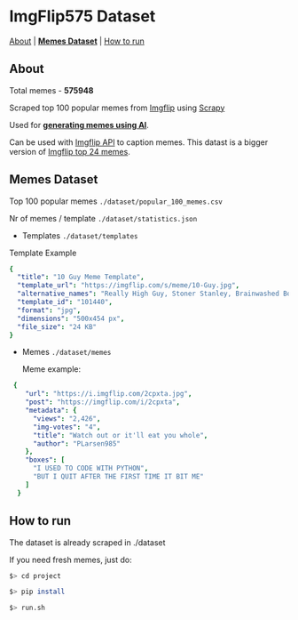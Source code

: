 # ImgFlip575 Dataset

[About](#About) | [**Memes Dataset**](#memes-dataset) | [How to run](#how-to-run)

## About

Total memes - **575948**

Scraped top 100 popular memes from [Imgflip](https://imgflip.com/) using [Scrapy](https://docs.scrapy.org/en/latest/)

Used for **[generating memes using AI](https://github.com/schesa/ai-memes)**.

Can be used with [Imgflip API](https://api.imgflip.com/) to caption memes. This datast is a bigger version of [Imgflip top 24 memes](https://www.kaggle.com/dylanwenzlau/imgflip-meme-text-samples-for-top-24-memes).

## Memes Dataset

Top 100 popular memes ```./dataset/popular_100_memes.csv```

Nr of memes / template ```./dataset/statistics.json```

- Templates ```./dataset/templates```

Template Example
```yaml
{
  "title": "10 Guy Meme Template",
  "template_url": "https://imgflip.com/s/meme/10-Guy.jpg",
  "alternative_names": "Really High Guy, Stoner Stanley, Brainwashed Bob, stoned guy, ten guy, stoned buzzed high dude bro",
  "template_id": "101440",
  "format": "jpg",
  "dimensions": "500x454 px",
  "file_size": "24 KB"
}
```

- Memes ```./dataset/memes```
  
  Meme example:
```yaml
 {
    "url": "https://i.imgflip.com/2cpxta.jpg",
    "post": "https://imgflip.com/i/2cpxta",
    "metadata": {
      "views": "2,426",
      "img-votes": "4",
      "title": "Watch out or it'll eat you whole",
      "author": "PLarsen985"
    },
    "boxes": [
      "I USED TO CODE WITH PYTHON",
      "BUT I QUIT AFTER THE FIRST TIME IT BIT ME"
    ]
  }
```


## How to run
The dataset is already scraped in ./dataset

If you need fresh memes, just do:
```sh
$> cd project
```
```sh
$> pip install
```
```sh
$> run.sh 
```
